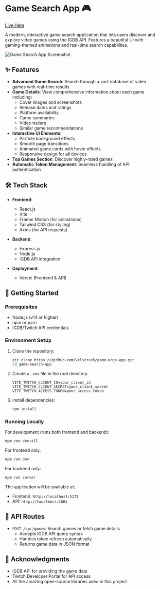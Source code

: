 # Game Search App 🎮

[Live Here](https://your-deployed-url-here.vercel.app)

A modern, interactive game search application that lets users discover and explore video games using the IGDB API. Features a beautiful UI with gaming-themed animations and real-time search capabilities.

![Game Search App Screenshot](screenshot-url-here) 

## ✨ Features

- **Advanced Game Search**: Search through a vast database of video games with real-time results
- **Game Details**: View comprehensive information about each game including:
  - Cover images and screenshots
  - Release dates and ratings
  - Platform availability
  - Game summaries
  - Video trailers
  - Similar game recommendations
- **Interactive UI Elements**:
  - Particle background effects
  - Smooth page transitions
  - Animated game cards with hover effects
  - Responsive design for all devices
- **Top Games Section**: Discover highly-rated games
- **Automatic Token Management**: Seamless handling of API authentication

## 🛠️ Tech Stack

- **Frontend**:
  - React.js
  - Vite
  - Framer Motion (for animations)
  - Tailwind CSS (for styling)
  - Axios (for API requests)

- **Backend**:
  - Express.js
  - Node.js
  - IGDB API integration

- **Deployment**:
  - Vercel (Frontend & API)

## 🚀 Getting Started

### Prerequisites

- Node.js (v14 or higher)
- npm or yarn
- IGDB/Twitch API credentials

### Environment Setup

1. Clone the repository:
   ```bash
   git clone https://github.com/Velstruck/game-urge-app.git
   cd game-search-app
   ```

2. Create a `.env` file in the root directory:
   ```env
   VITE_TWITCH_CLIENT_ID=your_client_id
   VITE_TWITCH_CLIENT_SECRET=your_client_secret
   VITE_TWITCH_ACCESS_TOKEN=your_access_token
   ```

3. Install dependencies:
   ```bash
   npm install
   ```

### Running Locally

For development (runs both frontend and backend):
```bash
npm run dev:all
```

For frontend only:
```bash
npm run dev
```

For backend only:
```bash
npm run server
```

The application will be available at:
- Frontend: `http://localhost:5173`
- API: `http://localhost:3001`



## 📝 API Routes

- `POST /api/games`: Search games or fetch game details
  - Accepts IGDB API query syntax
  - Handles token refresh automatically
  - Returns game data in JSON format


## 🙏 Acknowledgments

- IGDB API for providing the game data
- Twitch Developer Portal for API access
- All the amazing open-source libraries used in this project
